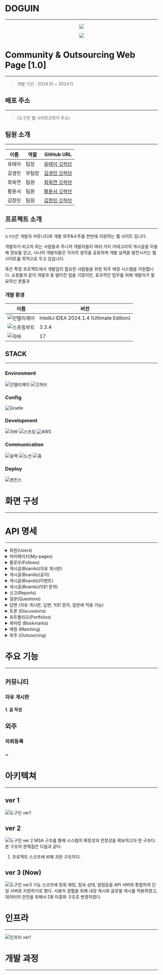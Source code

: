 # DOGUIN

---

<p align="center">
  <img src="https://github.com/user-attachments/assets/69950ba2-41e4-4fed-b5e5-b24a75a456dd">
</p>

<p align="center">
   <img src="https://hits.seeyoufarm.com/api/count/incr/badge.svg?url=https%3A%2F%2Fgithub.com%2FDogUin-Community%2Fdoguin&count_bg=%2379C83D&title_bg=%23555555&icon=conda-forge.svg&icon_color=%23FFFFFF&title=hits&edge_flat=false">
</p>

# Community & Outsourcing Web Page [1.0]

---
> 개발 기간 : 2024.10 ~ 2024.11

## 배포 주소

---
> [도구인 웹 사이트](여기 주소)

## 팀원 소개

---

| 이름  | 역할  | GitHub URL                                             |
|-----|-----|--------------------------------------------------------|
| 유태이 | 팀장  | [유태이 깃허브](https://github.com/tiyu25)                   |
| 김경민 | 부팀장 | [김경민 깃허브](https://github.com/kkm4512?tab=repositories) |
| 최욱연 | 팀원  | [최욱연 깃허브](https://github.com/chukye1216)               |
| 황윤서 | 팀원  | [황윤서 깃허브](https://github.com/yunseohhe)                |
| 김창민 | 팀원  | [김창민 깃허브](https://github.com/Rlackdals981010)          |

## 프로젝트 소개

---
`도구인`은 개발자 커뮤니티와 개발 외주&수주를 한번에 지원하는 웹 사이트 입니다.

개발자가 되고자 하는 사람들과 주니어 개발자들이 여러 가지 카테고리의 게시글을 이용해 정보를 얻고, 시니어 개발자들은 각자의 생각을 공유하며 개발 실력을 발전시키는 웹 사이트를 목적으로 두고 있습니다.

혹은 특정 프로젝트에서 개발업이 필요한 사람들을 위한 외주 매칭 시스템을 지원합니다. 쇼핑몰과 같이 개발과 동 떨어진 업을 가졌지만, 효과적인 업무를 위해 개발자가 필요하신 분들과 



### 개발 환경

| 이름                                                                                                                        | 버전                                        |
|---------------------------------------------------------------------------------------------------------------------------|-------------------------------------------|
| ![인텔리제이](   https://img.shields.io/badge/IntelliJ_IDEA-000000.svg?style=for-the-badge&logo=intellij-idea&logoColor=white) | IntelliJ IDEA 2024.1.4 (Ultimate Edition) |
| ![스프링부트](https://img.shields.io/badge/SpringBoot-6db33f?style=for-the-badge&logo=springboot&logoColor=white)              | 3.3.4                                     |
| ![자바](https://img.shields.io/badge/Java-ED8B00?style=for-the-badge&logo=openjdk&logoColor=white)                          | 17                                        |

## STACK

---

### Environment

![인텔리제이](   https://img.shields.io/badge/IntelliJ_IDEA-000000.svg?style=for-the-badge&logo=intellij-idea&logoColor=white) ![깃허브](https://img.shields.io/badge/GitHub-100000?style=for-the-badge&logo=github&logoColor=white)

### Config

![Gradle](https://img.shields.io/badge/Gradle-02303A.svg?style=for-the-badge&logo=Gradle&logoColor=white)

### Development

![자바](https://img.shields.io/badge/Java-ED8B00?style=for-the-badge&logo=openjdk&logoColor=white) ![스프링](https://img.shields.io/badge/Spring-6DB33F?style=for-the-badge&logo=spring&logoColor=white)  ![AWS](https://img.shields.io/badge/Amazon_AWS-232F3E?style=for-the-badge&logo=amazon-aws&logoColor=white)

### Communication

![슬랙](https://img.shields.io/badge/Slack-4A154B?style=for-the-badge&logo=slack&logoColor=white) ![노션](https://img.shields.io/badge/Notion-000000?style=for-the-badge&logo=notion&logoColor=white) ![줌](https://img.shields.io/badge/Zoom-2D8CFF?style=for-the-badge&logo=zoom&logoColor=white)

### Deploy

![젠킨스](https://img.shields.io/badge/Jenkins-D24939?style=for-the-badge&logo=Jenkins&logoColor=white)

# 화면 구성

---

# API 명세

---
<details>
   <summary> 회원(Users) </summary>

| 담당자 | 진행상황 | method | 기능 | URL | request header | response header | request | response |
|-----|------|--------|----|-----|----------------|-----------------|---------|----------|
|     |      |        |    |     |                |                 |         |          |

</details>
<details>
   <summary> 마이페이지(My-pages) </summary>

| 담당자 | 진행상황 | method | 기능 | URL | request header | response header | request | response |
|-----|------|--------|----|-----|----------------|-----------------|---------|----------|
|     |      |        |    |     |                |                 |         |          |

</details>
<details>
   <summary> 팔로우(Follows) </summary>

| 담당자 | 진행상황 | method | 기능 | URL | request header | response header | request | response |
|-----|------|--------|----|-----|----------------|-----------------|---------|----------|
|     |      |        |    |     |                |                 |         |          |

</details>
<details>
   <summary> 게시글(Boards)(자유 게시판) </summary>

| 담당자 | 진행상황 | method | 기능 | URL | request header | response header | request | response |
|-----|------|--------|----|-----|----------------|-----------------|---------|----------|
|     |      |        |    |     |                |                 |         |          |

</details>
<details>
   <summary> 게시글(Boards)(공지) </summary>

| 담당자 | 진행상황 | method | 기능 | URL | request header | response header | request | response |
|-----|------|--------|----|-----|----------------|-----------------|---------|----------|
|     |      |        |    |     |                |                 |         |          |

</details>
<details>
   <summary> 게시글(Boards)(이벤트) </summary>

| 담당자 | 진행상황 | method | 기능 | URL | request header | response header | request | response |
|-----|------|--------|----|-----|----------------|-----------------|---------|----------|
|     |      |        |    |     |                |                 |         |          |

</details>
<details>
   <summary> 게시글(Boards)(1대1 문의) </summary>

| 담당자 | 진행상황 | method | 기능 | URL | request header | response header | request | response |
|-----|------|--------|----|-----|----------------|-----------------|---------|----------|
|     |      |        |    |     |                |                 |         |          |

</details>
<details>
   <summary> 신고(Reports) </summary>

| 담당자 | 진행상황 | method | 기능 | URL | request header | response header | request | response |
|-----|------|--------|----|-----|----------------|-----------------|---------|----------|
|     |      |        |    |     |                |                 |         |          |

</details>
<details>
   <summary> 질문(Questions) </summary>

| 담당자 | 진행상황 | method | 기능 | URL | request header | response header | request | response |
|-----|------|--------|----|-----|----------------|-----------------|---------|----------|
|     |      |        |    |     |                |                 |         |          |

</details>
<details>
   <summary> 답변 (자유 게시판, 답변, 1대1 문의, 질문에 적용 가능) </summary>

| 담당자 | method | 기능       | URL                                                 | request header             | response header                 | request                | response                                                                                                                                                                                                                                                                                                                                                  |
|-----|--------|----------|-----------------------------------------------------|----------------------------|---------------------------------|------------------------|-----------------------------------------------------------------------------------------------------------------------------------------------------------------------------------------------------------------------------------------------------------------------------------------------------------------------------------------------------------|
| 유태이 | POST   | 답변 생성    | /api/v1/questions/{question_id}/answers             | Authorization: BearerToken | Content-Type : application/json | { “content”: “답변 본문” } | { “code”: 200, “message”: “답변 등록이 완료되었습니다.”, “data”: { “id”: 답변ID, “content”: “답변 본문”, “created_at”: “2024-11-04”, “update_at”: “2024-11-04” } }                                                                                                                                                                                                          |  
| 유태이 | PUT    | 답변 수정    | /api/v1/questions/{question_id}/answers/{answer_id} | Authorization: BearerToken | Content-Type : application/json | { “content”: “답변 본문” } | { “code”: 200, “message”: “답변 수정이 완료되었습니다.”, “data”: { “id”: 답변ID, “content”: “수정된 답변 본문”, “created_at”: “2024-11-02”, “update_at”: “2024-11-04” } }                                                                                                                                                                                                      |  
| 유태이 | GET    | 답변 다건 조회 | /api/v1/questions/{question_id}/answers             |                            | Content-Type : application/json |                        | { “code”: 200, “message”: “답변 조회가 완료되었습니다.”, “data”: [ { “id”: 답변ID, “content”: “답변 본문”, “created_at”: “2024-11-04”, “update_at”: “2024-11-04” }, { “id”: 답변ID, “content”: “답변 본문”, “created_at”: “2024-11-04”, “update_at”: “2024-11-04” }, ] }                                                                                                          |  
| 유태이 | GET    | 답변 단건 조회 | /api/v1/questions/{question_id}/answers/{answer_id} |                            | Content-Type : application/json |                        | { “code”: 200, “message”: “답변 단건 조회가 완료되었습니다.”, “data”: [ { “id”: 답변ID, “content”: “답변 본문”, “created_at”: “2024-11-04”, “update_at”: “2024-11-04” }, { “id”: 답변ID, “content”: “답변 본문”, “created_at”: “2024-11-04”, “update_at”: “2024-11-04”, “applies”: { “id”: 답변ID, “content”: “답변 본문”, “created_at”: “2024-11-04”, “update_at”: “2024-11-04” } }, ] } |  
| 유태이 | DELETE | 답변 삭제    | /api/v1/questions/{question_id}/answers/{answer_id} | Authorization: BearerToken | Content-Type : application/json |                        | { “code”: 200, “message”: “답변 삭제가 완료되었습니다.”                                                                                                                                                                                                                                                                                                               |  

</details>
<details>
   <summary> 토론 (Discussions) </summary>

| 담당자 | method | 기능 | URL | request header | response header | request | response |
|-----|--------|----|-----|----------------|-----------------|---------|----------|
| 최욱연 |        |    |     |                |                 |         |          |

</details>
<details>
   <summary> 포트폴리오(Portfolios) </summary>

| 담당자 | method | 기능       | URL                               | request header                    | response header | request | response                                                                                                                                                                                                                                                   |
|-----|--------|----------|-----------------------------------|-----------------------------------|-----------------|---------|------------------------------------------------------------------------------------------------------------------------------------------------------------------------------------------------------------------------------------------------------------|
| 김경민 | GET    | 포트폴리오 조회 | /api/v1/portfolios/{portfolio_id} | Authorization: Bearer <JWT Token> |                 |         | { ”code” : 200, ”message” : “success”, ”data” : { “portfolioId”: 1, “userId” : 1, “title” : “example”, “content” : “example”, “skill” : “Java”, “work_experience” : 3, “area” : “Seoul”, “project_history” : “project_hisotrys…”, “work_type” : “재택근무” } } |
| 김경민 | POST   | 포트폴리오 생성 | /api/v1/portfolios                | Authorization: Bearer <JWT Token> |                 |         | { ”code” : 200, ”message” : “요청에 성공 하였습니다”, ”data” : null }                                                                                                                                                                                                |
| 김경민 | PUT    | 포트폴리오 수정 | /api/v1/portfolios/{portfolio_id} | Authorization: Bearer <JWT Token> |                 |         | { ”code” : 200, ”message” : “요청에 성공 하였습니다”, ”data” : null }                                                                                                                                                                                                |
| 김경민 | DELETE | 포트폴리오 삭제 | /api/v1/portfolios/{portfolio_id} | Authorization: Bearer <JWT Token> |                 |         | { ”code” : 200, ”message” : “요청에 성공 하였습니다”, ”data” : null }                                                                                                                                                                                                |

</details>
<details>
   <summary> 북마킹 (Bookmarks) </summary>

| 담당자 | method | 기능         | URL               | request header                    | response header | request | response                                                           |
|-----|--------|------------|-------------------|-----------------------------------|-----------------|---------|--------------------------------------------------------------------|
| 김경민 | GET    | 본인의 북마킹 조회 | /api/v1/bookmarks | Authorization: Bearer <JWT Token> |                 |         | { ”code” : 200, ”message” : “요청에 성공 하였습니다”, ”data” : [1,2,3,4,5] } |
| 김경민 | POST   | 북마킹 생성     | /api/v1/bookmarks | Authorization: Bearer <JWT Token> |                 |         | { ”code” : 201, ”message” : “요청에 성공 하였습니다”, ”data” : null }        |
| 김경민 | DELETE | 북마킹 삭제     | /api/v1/bookmarks | Authorization: Bearer <JWT Token> |                 |         | { ”code” : 201, ”message” : “요청에 성공 하였습니다”, ”data” : null }        |

</details>
<details>
   <summary> 매칭 (Matching) </summary>

| 담당자 | method | 기능    | URL                             | request header                    | response header | request                                    | response                                                                           |
|-----|--------|-------|---------------------------------|-----------------------------------|-----------------|--------------------------------------------|------------------------------------------------------------------------------------|
| 김경민 | GET    | 매칭 조회 | /api/v1/Matchings/{matching_id} | Authorization: Bearer <JWT Token> |                 |                                            | { ”code” : 200, ”message” : “요청에 성공 하였습니다”, ”data” : { “status” : “connection” } } | 
| 김경민 | POST   | 매칭 생성 | /api/v1/Matchings               | Authorization: Bearer <JWT Token> |                 | { “portfolioId” : 1, “outsourcingId” : 1 } | { ”code” : 200, ”message” : “요청에 성공 하였습니다”, ”data” : null }                        |
| 김경민 | PUT    | 매칭 수정 | /api/v1/Matchings/{matching_id} | Authorization: Bearer <JWT Token> |                 | { “status” : “dis connection” }            | { ”code” : 200, ”message” : “요청에 성공 하였습니다”, ”data” : null }                        |  
| 김경민 | DELETE | 매칭 삭제 | /api/v1/Matchings/{matching_id} | Authorization: Bearer <JWT Token> |                 |                                            | { ”code” : 200, ”message” : “요청에 성공 하였습니다”, ”data” : null }                        |

</details>
<details>
   <summary> 외주 (Outsourcing) </summary>

| 담당자 | method | 기능    | URL                                   | request header                    | response header | request                                                                                                                                                                                                                                                                                                         | response                                                    |
|-----|--------|-------|---------------------------------------|-----------------------------------|-----------------|-----------------------------------------------------------------------------------------------------------------------------------------------------------------------------------------------------------------------------------------------------------------------------------------------------------------|-------------------------------------------------------------|
| 김경민 | GET    | 외주 조회 | /api/v1/outsourcings/{outsourcing_id} | Authorization: Bearer <JWT Token> |                 |                                                                                                                                                                                                                                                                                                                 | { ”code” : 200, ”message” : “요청에 성공 하였습니다”, ”data” : null } |
| 김경민 | POST   | 외주 생성 | /api/v1/outsourcings                  | Authorization: Bearer <JWT Token> |                 | { “outsourctingId”: 1, “userId” : 1, “title” : “example”, “content” : “example”, “preferential” : “Java 잘하는 사람 우대”, “work_type” : “재택근무” “skill” : “Java”, “price” : 1,000,000 “dead_line” : 2024-01-02, “start_date” : 2024-01-01 “area” : “Seoul”, “period” : “6개월”, “area” : “Seoul”, “skill” : “java” }     |                                                             |
| 김경민 | PUT    | 외주 수정 | /api/v1/outsourcings/{outsourcing_id} | Authorization: Bearer <JWT Token> |                 | { “outsourctingId”: 2, “userId” : 2, “title” : “example1”, “content” : “example1”, “preferential” : “Java 1잘하는 사람 우대”, “work_type” : “재택근무1” “skill” : “Java”, “price” : 1,000,000 “dead_line” : 2024-01-02, “start_date” : 2024-01-01 “area” : “Seoul”, “period” : “6개월”, “area” : “Seoul”, “skill” : “java” } | { ”code” : 200, ”message” : “요청에 성공 하였습니다”, ”data” : null } |
| 김경민 | DELETE | 외주 삭제 | /api/v1/outsourcings/{outsourcing_id} | Authorization: Bearer <JWT Token> |                 |                                                                                                                                                                                                                                                                                                                 | { ”code” : 200, ”message” : “요청에 성공 하였습니다”, ”data” : null } |

</details>

# 주요 기능

---

## 커뮤니티

### 자유 게시판

#### 1. 글 작성

###

## 외주

### 의뢰등록

### ~

# 아키텍쳐

---

## ver 1
![도구인 ver1](https://github.com/user-attachments/assets/2ea49f52-3318-452a-b8db-7f1f3c81bbc6)


## ver 2
![도구인 ver 2](https://github.com/user-attachments/assets/9066ffbe-73c5-4f41-a46d-830d5355f309)
MSA 구조를 통해 시스템의 확장성과 안정성을 확보하고자 한 구조다.
본 구조의 문제점은 다음과 같다.
1. 프로젝트 스코프에 비해 과한 구조이다.


## ver 3 (Now)
![도구인 ver3](https://github.com/user-attachments/assets/2bf04107-fad5-47ba-9207-bac038d86cec)
기능 스코프에 맞춰 채팅, 접속 상태, 알림등을 API 서버와 통합하여 단일 서버로 지원하기로 했다.
사용자 경험을 위해 내장 캐시와 글로벌 캐시를 적용하였고, 데이터의 안전을 위해서 DB 이중화 구조로 변경하였다.


# 인프라

---
![인프라 ver1](https://github.com/user-attachments/assets/4dc4d4f5-c8da-4385-908e-d5e26a656f3)

# 개발 과정

---

